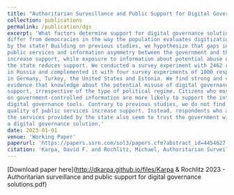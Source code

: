 ```yaml
---
title: "Authoritarian Surveillance and Public Support for Digital Governance Solutions"
collection: publications
permalink: /publication/dgs
excerpt: 'What factors determine support for digital governance solutions? And do autocracies
differ from democracies in the way the population evaluates digitization initiatives
by the state? Building on previous studies, we hypothesize that gaps in the quality of
public services and information asymmetry between the government and the population
increase support, while exposure to information about potential abuse of such tools by
the state reduces support. We conducted a survey experiment with 2462 respondents
in Russia and complemented it with four survey experiments of 1000 respondents each
in Germany, Turkey, the United States and Estonia. We find strong and consistent
evidence that knowledge about the potential misuse of digital governance solutions reduces
support, irrespective of the type of political regime. Citizens who mostly rely
on government-controlled information are more likely to support the introduction of
digital governance tools. Contrary to previous studies, we do not find that gaps in the
quality of public services increase support. Instead, respondents who are satisfied with
the services provided by the state also seem to trust the government with introducing
a digital governance solution.'
date: 2023-01-01
venue: 'Working Paper'
paperurl: 'https://papers.ssrn.com/sol3/papers.cfm?abstract_id=4454627'
citation: 'Karpa, David F. and Rochlitz, Michael, Authoritarian Surveillance and Public Support for Digital Governance Solutions (May 21, 2023). Available at SSRN: https://ssrn.com/abstract_id=4454627'
---
```

[Download paper here](http://dkarpa.github.io/files/Karpa & Rochlitz 2023 - Authoritarian surveillance and public support for digital governance solutions.pdf)